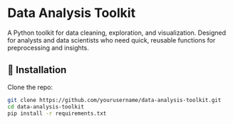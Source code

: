# Data Analysis Toolkit

A Python toolkit for data cleaning, exploration, and visualization. Designed for analysts and data scientists who need quick, reusable functions for preprocessing and insights.

## 🚀 Installation
Clone the repo:
```bash
git clone https://github.com/yourusername/data-analysis-toolkit.git
cd data-analysis-toolkit
pip install -r requirements.txt
